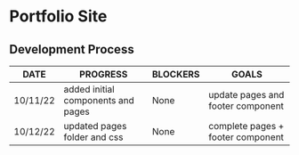 # Portfolio Site

## Development Process

| DATE     | PROGRESS                           | BLOCKERS | GOALS                             |
| -------- | ---------------------------------- | -------- | --------------------------------- |
| 10/11/22 | added initial components and pages | None     | update pages and footer component |
| 10/12/22 | updated pages folder and css       | None     | complete pages + footer component |
